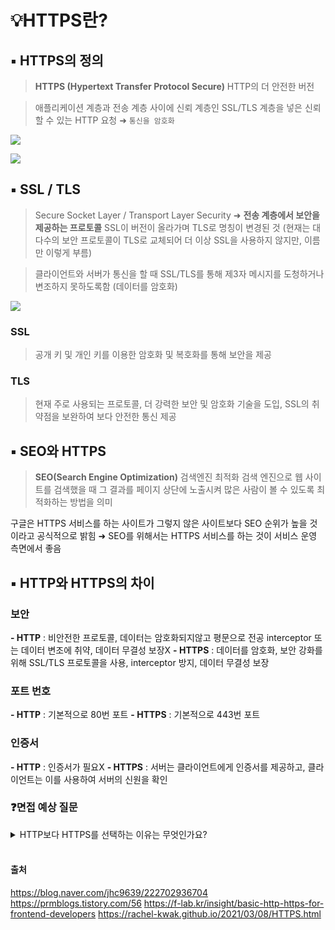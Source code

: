 # 💡HTTPS란?

## ▪️ HTTPS의 정의

> **HTTPS (Hypertext Transfer Protocol Secure)**
> HTTP의 더 안전한 버전

> 애플리케이션 계층과 전송 계층 사이에 신뢰 계층인 SSL/TLS 계층을 넣은 신뢰할 수 있는 HTTP 요청
> ➜ `통신을 암호화`

![](../../img/HTTPS란/HTTPS1.jpg)

![](../../img/HTTPS란/HTTPS2.png)

## ▪️ **SSL / TLS**

> Secure Socket Layer / Transport Layer Security
> ➜ **전송 계층에서 보안을 제공하는 프로토콜**
> SSL이 버전이 올라가며 TLS로 명칭이 변경된 것 (현재는 대다수의 보안 프로토콜이 TLS로 교체되어 더 이상 SSL을 사용하지 않지만, 이름만 이렇게 부름)

> 클라이언트와 서버가 통신을 할 때 SSL/TLS를 통해 제3자 메시지를 도청하거나 변조하지 못하도록함 (데이터를 암호화)

![](../../img/HTTPS란/HTTPS3.jpg)

### SSL

> 공개 키 및 개인 키를 이용한 암호화 및 복호화를 통해 보안을 제공

### TLS

> 현재 주로 사용되는 프로토콜, 더 강력한 보안 및 암호화 기술을 도입, SSL의 취약점을 보완하여 보다 안전한 통신 제공

## ▪️ SEO와 HTTPS

> **SEO(Search Engine Optimization)** 검색엔진 최적화
> 검색 엔진으로 웹 사이트를 검색했을 때 그 결과를 페이지 상단에 노출시켜 많은 사람이 볼 수 있도록 최적화하는 방법을 의미

구글은 HTTPS 서비스를 하는 사이트가 그렇지 않은 사이트보다 SEO 순위가 높을 것이라고 공식적으로 밝힘
➜ SEO를 위해서는 HTTPS 서비스를 하는 것이 서비스 운영 측면에서 좋음

## ▪️ HTTP와 HTTPS의 차이

### 보안

**- HTTP** : 비안전한 프로토콜, 데이터는 암호화되지않고 평문으로 전공
interceptor 또는 데이터 변조에 취약, 데이터 무결성 보장X
**- HTTPS** : 데이터를 암호화, 보안 강화를 위해 SSL/TLS 프로토콜을 사용, interceptor 방지, 데이터 무결성 보장

### 포트 번호

**- HTTP** : 기본적으로 80번 포트
**- HTTPS** : 기본적으로 443번 포트

### 인증서

**- HTTP** : 인증서가 필요X
**- HTTPS** : 서버는 클라이언트에게 인증서를 제공하고, 클라이언트는 이를 사용하여 서버의 신원을 확인

### ❓면접 예상 질문

<details>
   <summary>HTTP보다 HTTPS를 선택하는 이유는 무엇인가요?</summary>
   
    HTTPS는 모든 데이터를 암호화된 형태로 전송하므로 데이터 무결성을 보장할 수 있습니다. 또한, 검색 엔진 최적화에도 도움이 됩니다.
<br />
</details>   
<br />

#### 출처

https://blog.naver.com/jhc9639/222702936704
https://prmblogs.tistory.com/56
https://f-lab.kr/insight/basic-http-https-for-frontend-developers
https://rachel-kwak.github.io/2021/03/08/HTTPS.html
